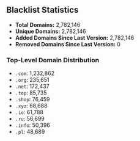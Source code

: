 ## Blacklist Statistics

- **Total Domains:** 2,782,146
- **Unique Domains:** 2,782,146
- **Added Domains Since Last Version:** 2,782,146
- **Removed Domains Since Last Version:** 0

### Top-Level Domain Distribution

-  `.com`: 1,232,862
-  `.org`: 235,651
-  `.net`: 172,437
-  `.top`: 85,735
-  `.shop`: 76,459
-  `.xyz`: 68,688
-  `.io`: 61,788
-  `.ru`: 56,699
-  `.info`: 50,396
-  `.pl`: 48,689
